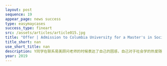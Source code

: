 ```yaml
---
layout: post
sequence: 19
appear_page: news success 
type: easymaycases
success_type: fineart
src: /assets/articles/article015.jpg
title: "Offer | Admission to Columbia University for a Master's in Social Work with GPA 3.3"
title_short: nan
use_short_title: nan
description: Y同学在联系易美顾问老师的时候表达了自己的困惑，自己对于社会学的热爱随着大学四年的学习不断加强，但是由于专业的需要，平时社团活动和实习所占用的时间逐渐增多，自己的GPA也受到了不小的影响。在咨询过其他留学机构后，很多机构告诉他，他一心想申请哥伦比亚大学的梦想是遥不可及的。易美招生官向他介绍了易美的美籍文书团队、哥伦比亚大学背景的招生官、以及过往相似成绩的成功案例后，Y同学选择了易美为他冲刺哥大梦，哪怕失败也好过没有尝试。
year: 2019
---
```


